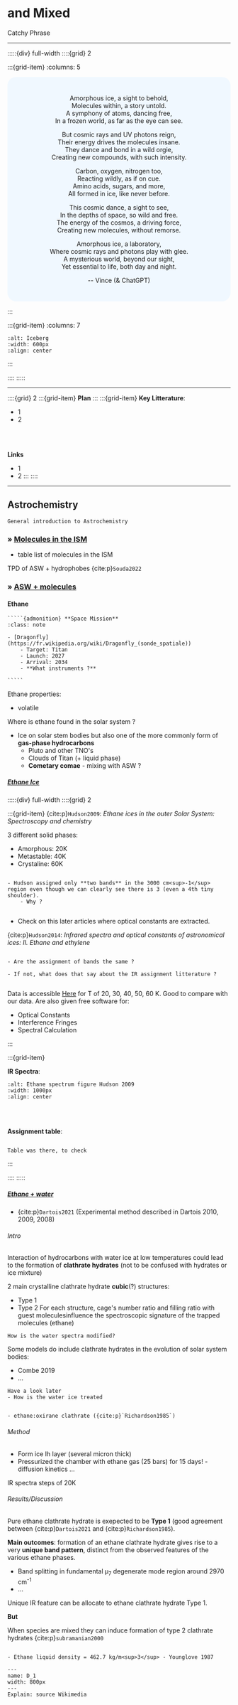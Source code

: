 # and Mixed


<p class="emphase">Catchy Phrase</p>

***

:::::{div} full-width
::::{grid} 2

:::{grid-item}
:columns: 5

<div style="background-color:aliceblue;padding:25px;border-radius:20px;text-align:center;">
 
Amorphous ice, a sight to behold,<br>
Molecules within, a story untold.<br>
A symphony of atoms, dancing free,<br>
In a frozen world, as far as the eye can see.

But cosmic rays and UV photons reign,<br>
Their energy drives the molecules insane.<br>
They dance and bond in a wild orgie,<br>
Creating new compounds, with such intensity.

Carbon, oxygen, nitrogen too,<br>
Reacting wildly, as if on cue.<br>
Amino acids, sugars, and more,<br>
All formed in ice, like never before.

This cosmic dance, a sight to see,<br>
In the depths of space, so wild and free.<br>
The energy of the cosmos, a driving force,<br>
Creating new molecules, without remorse.

Amorphous ice, a laboratory,<br>
Where cosmic rays and photons play with glee.<br>
A mysterious world, beyond our sight,<br>
Yet essential to life, both day and night.
    
-- Vince (& ChatGPT)

</div>
    
:::

:::{grid-item}
:columns: 7

```{image} Docs/cocktail-aqua-velva.jpg
:alt: Iceberg
:width: 600px
:align: center
```

:::


::::
:::::



***

::::{grid} 2
:::{grid-item}
**Plan**
:::
:::{grid-item}
**Key Litterature**:
- 1
- 2

<br>
<br>

**Links**

- 1
- 2
:::
::::

***


## Astrochemistry

```{note}
General introduction to Astrochemistry
```

<h3><strong>&#187;  <u> Molecules in the ISM </u></strong></h3>

- table list of molecules in the ISM


TPD of ASW + hydrophobes
{cite:p}`Souda2022` 

<h3><strong>&#187;  <u> ASW + molecules </u></strong></h3>

<h4><strong> Ethane</strong></h4>

``````{margin} 
`````{admonition} **Space Mission**
:class: note

- [Dragonfly](https://fr.wikipedia.org/wiki/Dragonfly_(sonde_spatiale))
    - Target: Titan
    - Launch: 2027
    - Arrival: 2034
    - **What instruments ?**

`````
``````

Ethane properties:
- volatile

Where is ethane found in the solar system ?
- Ice on solar stem bodies but also one of the more commonly form of **gas-phase hydrocarbons**
    - Pluto and other TNO's
    - Clouds of Titan (+ liquid phase)
    - **Cometary comae** - mixing with ASW ?

<h5><strong><u>Ethane Ice</u></strong></h5>

:::::{div} full-width
::::{grid} 2

:::{grid-item}
{cite:p}`Hudson2009`: *Ethane ices in the outer Solar System: Spectroscopy and chemistry*
    
3 different solid phases:
- Amorphous: 20K
- Metastable: 40K
- Crystaline: 60K
    
```{note}

- Hudson assigned only **two bands** in the 3000 cm<sup>-1</sup> region even though we can clearly see there is 3 (even a 4th tiny shoulder).
    - Why ?
    
```

- Check on this later articles where optical constants are extracted.
    
{cite:p}`Hudson2014`: *Infrared spectra and optical constants of astronomical ices: II. Ethane and ethylene*
    
```{note}
    
- Are the assignment of bands the same ?
    
- If not, what does that say about the IR assignment litterature ?
    
```
    
Data is accessible [Here](https://science.gsfc.nasa.gov/691/cosmicice/constants.html) for T of 20, 30, 40, 50, 60 K. Good to compare with our data. Are also given free software for:
- Optical Constants
- Interference Fringes
- Spectral Calculation
    
:::

:::{grid-item}

**IR Spectra**:
    
    
```{image} Docs/Hudson_2009_table1.png
:alt: Ethane spectrum figure Hudson 2009
:width: 1000px
:align: center
```
    
<br>
<br>
    
**Assignment table**:

```{warning}

Table was there, to check

```
:::
    
::::
:::::

<h5><strong><u>Ethane + water</u></strong></h5>

- {cite:p}`Dartois2021` (Experimental method described in Dartois 2010, 2009, 2008)



<h6>Intro</h6>

Interaction of hydrocarbons with water ice at low temperatures could lead to the formation of <strong>clathrate hydrates</strong> (not to be confused with hydrates or ice mixture)

2 main crystalline clathrate hydrate <strong>cubic</strong>(?) structures:
- <span class="hovertext" data-hover="">Type 1 </span>
- <span class="hovertext" data-hover="">Type 2 </span>
For each structure, cage's number ratio and filling ratio with guest moleculesinfluence the spectroscopic signature of the trapped molecules (ethane)

```{note}
How is the water spectra modified?
```

Some models do include clathrate hydrates in the evolution of solar system bodies:
- Combe 2019
- ...

```{note}
Have a look later
- How is the water ice treated


- ethane:oxirane clathrate ({cite:p}`Richardson1985`)

```

<h6>Method</h6>

- Form ice Ih layer (several micron thick)
- Pressurized the chamber with ethane gas (25 bars) for 15 days! - diffusion kinetics ...

IR spectra steps of 20K

<h6>Results/Discussion</h6>

Pure ethane clathrate hydrate is exepected to be <strong>Type 1</strong> (good agreement between {cite:p}`Dartois2021` and {cite:p}`Richardson1985`).

**Main outcomes**: formation of an ethane clathrate hydrate gives rise to a very <strong>unique band pattern</strong>, distinct from the observed features of the various ethane phases.
- Band splitting in fundamental &mu;<sub>7</sub> degenerate mode region around 2970 cm<sup>-1</sup>
- ...

Unique IR feature can be allocate to ethane clathrate hydrate Type 1.

**But**

When species are mixed they can induce formation of type 2 clathrate hydrates {cite:p}`subramanian2000`

```{note}

- Ethane liquid density = 462.7 kg/m<sup>3</sup> - Younglove 1987

```


```{figure} Docs/Dartois_1.PNG
---
name: D_1
width: 800px
---
Explain: source Wikimedia
```